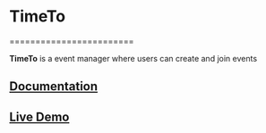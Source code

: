 # TimeTo

========================

**TimeTo** is a event manager where users can create and join events


## [Documentation](timeto-doc/README.md)


## [Live Demo](https://timeto.surge.sh)


